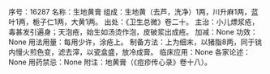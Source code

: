 序号：16287
名称：生地黄膏
组成：生地黄（去芦，洗净）1两，川升麻1两，蓝叶1两，栀子仁1两，大黄1两。
出处：《卫生总微》卷二十。
主治：小儿熛浆疮，毒甚发引遍身；天泡疮，始生如汤烫作泡，皮破浆出成疮。
加减：None
功效：None
用法用量：每用少许，涂疮上。
制备方法：上为细末，以猪脂8两，同于铫内慢火煎色变，滤去滓，以瓷盒盛，放冷成膏。
临床应用：None
各家论述：None
用药禁忌：None
附注：地黄膏（《痘疹传心录》卷十八）。
